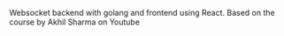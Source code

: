 Websocket backend with golang and frontend using React. Based on the course by
Akhil Sharma on Youtube
